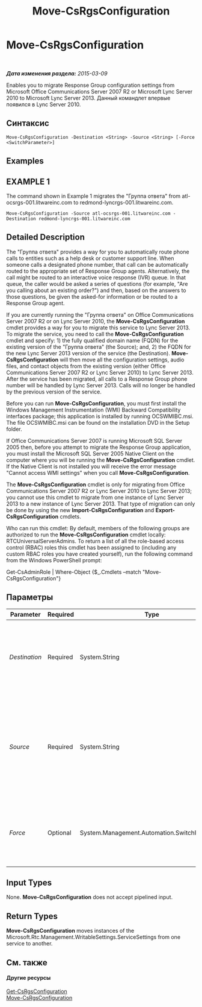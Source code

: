 ﻿---
title: Move-CsRgsConfiguration
TOCTitle: Move-CsRgsConfiguration
ms:assetid: 983eadb8-baee-41ba-bba4-2f2b01471250
ms:mtpsurl: https://technet.microsoft.com/ru-ru/library/Gg398782(v=OCS.15)
ms:contentKeyID: 49310606
ms.date: 05/19/2016
mtps_version: v=OCS.15
ms.translationtype: HT
---

# Move-CsRgsConfiguration

 

_**Дата изменения раздела:** 2015-03-09_

Enables you to migrate Response Group configuration settings from Microsoft Office Communications Server 2007 R2 or Microsoft Lync Server 2010 to Microsoft Lync Server 2013. Данный командлет впервые появился в Lync Server 2010.

## Синтаксис

    Move-CsRgsConfiguration -Destination <String> -Source <String> [-Force <SwitchParameter>]

## Examples

## EXAMPLE 1

The command shown in Example 1 migrates the "Группа ответа" from atl-ocsrgs-001.litwareinc.com to redmond-lyncrgs-001.litwareinc.com.

    Move-CsRgsConfiguration -Source atl-ocsrgs-001.litwareinc.com -Destination redmond-lyncrgs-001.litwareinc.com 

## Detailed Description

The "Группа ответа" provides a way for you to automatically route phone calls to entities such as a help desk or customer support line. When someone calls a designated phone number, that call can be automatically routed to the appropriate set of Response Group agents. Alternatively, the call might be routed to an interactive voice response (IVR) queue. In that queue, the caller would be asked a series of questions (for example, "Are you calling about an existing order?") and then, based on the answers to those questions, be given the asked-for information or be routed to a Response Group agent.

If you are currently running the "Группа ответа" on Office Communications Server 2007 R2 or on Lync Server 2010, the **Move-CsRgsConfiguration** cmdlet provides a way for you to migrate this service to Lync Server 2013. To migrate the service, you need to call the **Move-CsRgsConfiguration** cmdlet and specify: 1) the fully qualified domain name (FQDN) for the existing version of the "Группа ответа" (the Source); and, 2) the FQDN for the new Lync Server 2013 version of the service (the Destination). **Move-CsRgsConfiguration** will then move all the configuration settings, audio files, and contact objects from the existing version (either Office Communications Server 2007 R2 or Lync Server 2010) to Lync Server 2013. After the service has been migrated, all calls to a Response Group phone number will be handled by Lync Server 2013. Calls will no longer be handled by the previous version of the service.

Before you can run **Move-CsRgsConfiguration**, you must first install the Windows Management Instrumentation (WMI) Backward Compatibility interfaces package; this application is installed by running OCSWMIBC.msi. The file OCSWMIBC.msi can be found on the installation DVD in the Setup folder.

If Office Communications Server 2007 is running Microsoft SQL Server 2005 then, before you attempt to migrate the Response Group application, you must install the Microsoft SQL Server 2005 Native Client on the computer where you will be running the **Move-CsRgsConfiguration** cmdlet. If the Native Client is not installed you will receive the error message "Cannot access WMI settings" when you call **Move-CsRgsConfiguration**.

The **Move-CsRgsConfiguration** cmdlet is only for migrating from Office Communications Server 2007 R2 or Lync Server 2010 to Lync Server 2013; you cannot use this cmdlet to migrate from one instance of Lync Server 2013 to a new instance of Lync Server 2013. That type of migration can only be done by using the new **Import-CsRgsConfiguration** and **Export-CsRgsConfiguration** cmdlets.

Who can run this cmdlet: By default, members of the following groups are authorized to run the **Move-CsRgsConfiguration** cmdlet locally: RTCUniversalServerAdmins. To return a list of all the role-based access control (RBAC) roles this cmdlet has been assigned to (including any custom RBAC roles you have created yourself), run the following command from the Windows PowerShell prompt:

Get-CsAdminRole | Where-Object {$\_.Cmdlets –match "Move-CsRgsConfiguration"}

## Параметры


<table>
<colgroup>
<col style="width: 25%" />
<col style="width: 25%" />
<col style="width: 25%" />
<col style="width: 25%" />
</colgroup>
<thead>
<tr class="header">
<th>Parameter</th>
<th>Required</th>
<th>Type</th>
<th>Description</th>
</tr>
</thead>
<tbody>
<tr class="odd">
<td><p><em>Destination</em></p></td>
<td><p>Required</p></td>
<td><p>System.String</p></td>
<td><p>FQDN of the computer where the Lync Server 2013 &quot;Группа ответа&quot; is to be hosted (the &quot;copy to&quot; location).</p></td>
</tr>
<tr class="even">
<td><p><em>Source</em></p></td>
<td><p>Required</p></td>
<td><p>System.String</p></td>
<td><p>FQDN of the pool where the Office Communications Server 2007 R2 or Lync Server 2010 &quot;Группа ответа&quot; is currently hosted (the &quot;copy from&quot; location).</p></td>
</tr>
<tr class="odd">
<td><p><em>Force</em></p></td>
<td><p>Optional</p></td>
<td><p>System.Management.Automation.SwitchParameter</p></td>
<td><p>Suppresses the display of any non-fatal error message that might occur when running the command.</p></td>
</tr>
</tbody>
</table>


## Input Types

None. **Move-CsRgsConfiguration** does not accept pipelined input.

## Return Types

**Move-CsRgsConfiguration** moves instances of the Microsoft.Rtc.Management.WritableSettings.ServiceSettings from one service to another.

## См. также

#### Другие ресурсы

[Get-CsRgsConfiguration](get-csrgsconfiguration.md)  
[Move-CsRgsConfiguration](move-csrgsconfiguration.md)

